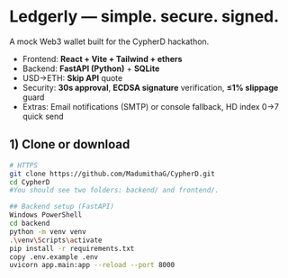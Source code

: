 # Ledgerly — simple. secure. signed.

A mock Web3 wallet built for the CypherD hackathon.

- Frontend: **React + Vite + Tailwind + ethers**
- Backend: **FastAPI (Python)** + **SQLite**
- USD→ETH: **Skip API** quote
- Security: **30s approval**, **ECDSA signature** verification, **≤1% slippage** guard
- Extras: Email notifications (SMTP) or console fallback, HD index 0→7 quick send


## 1) Clone or download

```bash
# HTTPS
git clone https://github.com/MadumithaG/CypherD.git
cd CypherD
#You should see two folders: backend/ and frontend/.

## Backend setup (FastAPI)
Windows PowerShell
cd backend
python -m venv venv
.\venv\Scripts\activate
pip install -r requirements.txt
copy .env.example .env
uvicorn app.main:app --reload --port 8000
